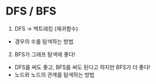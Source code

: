 # DFS / BFS

1. DFS -> 백트레킹 (재귀함수)

- 경우의 수를 탐색하는 방법

2. BFS가 그래프 탐색에 좋다!

- DFS를 써도 좋고, BFS를 써도 된다고 하지만 BFS가 더 좋다!
- 노드와 노드의 관계를 탐색하는 방법
